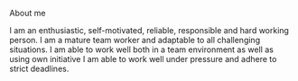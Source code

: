 About me

I am an enthusiastic, self-motivated, reliable, responsible and hard working person. I am a mature team worker and adaptable to all challenging situations. I am able to work well both in a team environment as well as using own initiative I am able to work well under pressure and adhere to strict deadlines.